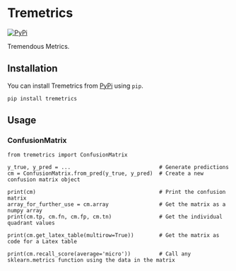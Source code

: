 # Tremetrics

[![PyPi](https://img.shields.io/pypi/v/tremetrics)](https://pypi.org/project/tremetrics/)

Tremendous Metrics.

## Installation

You can install Tremetrics from [PyPi](https://pypi.org/project/tremetrics/) using `pip`.

```
pip install tremetrics
```

## Usage

### ConfusionMatrix

```
from tremetrics import ConfusionMatrix

y_true, y_pred = ...                            # Generate predictions
cm = ConfusionMatrix.from_pred(y_true, y_pred)  # Create a new confusion matrix object

print(cm)                                       # Print the confusion matrix
array_for_further_use = cm.array                # Get the matrix as a numpy array
print(cm.tp, cm.fn, cm.fp, cm.tn)               # Get the individual quadrant values

print(cm.get_latex_table(multirow=True))        # Get the matrix as code for a Latex table

print(cm.recall_score(average='micro'))         # Call any sklearn.metrics function using the data in the matrix
```
